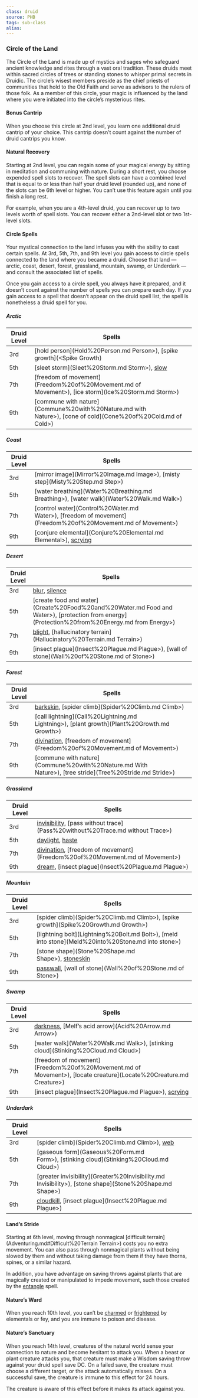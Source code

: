 ```yaml
---
class: druid
source: PHB
tags: sub-class
alias:
---
```

### Circle of the Land

The Circle of the Land is made up of mystics and sages who safeguard ancient knowledge and rites through a vast oral tradition. These druids meet within sacred circles of trees or standing stones to whisper primal secrets in Druidic. The circle’s wisest members preside as the chief priests of communities that hold to the Old Faith and serve as advisors to the rulers of those folk. As a member of this circle, your magic is influenced by the land where you were initiated into the circle’s mysterious rites.

#### Bonus Cantrip

When you choose this circle at 2nd level, you learn one additional druid cantrip of your choice. This cantrip doesn’t count against the number of druid cantrips you know.

#### Natural Recovery

Starting at 2nd level, you can regain some of your magical energy by sitting in meditation and communing with nature. During a short rest, you choose expended spell slots to recover. The spell slots can have a combined level that is equal to or less than half your druid level (rounded up), and none of the slots can be 6th level or higher. You can’t use this feature again until you finish a long rest.

For example, when you are a 4th-level druid, you can recover up to two levels worth of spell slots. You can recover either a 2nd-level slot or two 1st-level slots.

#### Circle Spells

Your mystical connection to the land infuses you with the ability to cast certain spells. At 3rd, 5th, 7th, and 9th level you gain access to circle spells connected to the land where you became a druid. Choose that land — arctic, coast, desert, forest, grassland, mountain, swamp, or Underdark — and consult the associated list of spells.

Once you gain access to a circle spell, you always have it prepared, and it doesn’t count against the number of spells you can prepare each day. If you gain access to a spell that doesn’t appear on the druid spell list, the spell is nonetheless a druid spell for you.

##### Arctic
|Druid Level|Spells|
|---|---|
|3rd|[hold person](Hold%20Person.md Person>), [spike growth](<Spike Growth)|
|5th|[sleet storm](Sleet%20Storm.md Storm>), [slow](Slow.md)|
|7th|[freedom of movement](Freedom%20of%20Movement.md of Movement>), [ice storm](Ice%20Storm.md Storm>)|
|9th|[commune with nature](Commune%20with%20Nature.md with Nature>), [cone of cold](Cone%20of%20Cold.md of Cold>)|

##### Coast
|Druid Level|Spells|
|---|---|
|3rd|[mirror image](Mirror%20Image.md Image>), [misty step](Misty%20Step.md Step>)|
|5th|[water breathing](Water%20Breathing.md Breathing>), [water walk](Water%20Walk.md Walk>)|
|7th|[control water](Control%20Water.md Water>), [freedom of movement](Freedom%20of%20Movement.md of Movement>)|
|9th|[conjure elemental](Conjure%20Elemental.md Elemental>), [scrying](Scrying.md)|

##### Desert
|Druid Level|Spells|
|---|---|
|3rd|[blur](Blur.md), [silence](Silence.md)|
|5th|[create food and water](Create%20Food%20and%20Water.md Food and Water>), [protection from energy](Protection%20from%20Energy.md from Energy>)|
|7th|[blight](Blight.md), [hallucinatory terrain](Hallucinatory%20Terrain.md Terrain>)|
|9th|[insect plague](Insect%20Plague.md Plague>), [wall of stone](Wall%20of%20Stone.md of Stone>)|

##### Forest
|Druid Level|Spells|
|---|---|
|3rd|[barkskin](Barkskin.md), [spider climb](Spider%20Climb.md Climb>)|
|5th|[call lightning](Call%20Lightning.md Lightning>), [plant growth](Plant%20Growth.md Growth>)|
|7th|[divination](Divination.md), [freedom of movement](Freedom%20of%20Movement.md of Movement>)|
|9th|[commune with nature](Commune%20with%20Nature.md With Nature>), [tree stride](Tree%20Stride.md Stride>)|

##### Grassland
|Druid Level|Spells|
|---|---|
|3rd|[invisibility](Invisibility.md), [pass without trace](Pass%20without%20Trace.md without Trace>)|
|5th|[daylight](Daylight.md), [haste](Haste.md)|
|7th|[divination](Divination.md), [freedom of movement](Freedom%20of%20Movement.md of Movement>)|
|9th|[dream](Dream.md), [insect plague](Insect%20Plague.md Plague>)|

##### Mountain
|Druid Level|Spells|
|---|---|
|3rd|[spider climb](Spider%20Climb.md Climb>), [spike growth](Spike%20Growth.md Growth>)|
|5th|[lightning bolt](Lightning%20Bolt.md Bolt>), [meld into stone](Meld%20into%20Stone.md into stone>)|
|7th|[stone shape](Stone%20Shape.md Shape>), [stoneskin](Stoneskin.md)|
|9th|[passwall](Passwall.md), [wall of stone](Wall%20of%20Stone.md of Stone>)|

##### Swamp
|Druid Level|Spells|
|---|---|
|3rd|[darkness](Darkness.md), [Melf’s acid arrow](Acid%20Arrow.md Arrow>)|
|5th|[water walk](Water%20Walk.md Walk>), [stinking cloud](Stinking%20Cloud.md Cloud>)|
|7th|[freedom of movement](Freedom%20of%20Movement.md of Movement>), [locate creature](Locate%20Creature.md Creature>)|
|9th|[insect plague](Insect%20Plague.md Plague>), [scrying](Scrying.md)|

##### Underdark
|Druid Level|Spells|
|---|---|
|3rd|[spider climb](Spider%20Climb.md Climb>), [web](Web.md)|
|5th|[gaseous form](Gaseous%20Form.md Form>), [stinking cloud](Stinking%20Cloud.md Cloud>)|
|7th|[greater invisibility](Greater%20Invisibility.md Invisibility>), [stone shape](Stone%20Shape.md Shape>)|
|9th|[cloudkill](Cloudkill.md), [insect plague](Insect%20Plague.md Plague>)|

#### Land’s Stride

Starting at 6th level, moving through nonmagical [difficult terrain](Adventuring.md#Difficult%20Terrain Terrain>) costs you no extra movement. You can also pass through nonmagical plants without being slowed by them and without taking damage from them if they have thorns, spines, or a similar hazard.

In addition, you have advantage on saving throws against plants that are magically created or manipulated to impede movement, such those created by the [entangle](Entangle.md) spell.

#### Nature’s Ward

When you reach 10th level, you can’t be [charmed](Conditions.md#Charmed) or [frightened](Conditions.md#Frightened) by elementals or fey, and you are immune to poison and disease.

#### Nature’s Sanctuary

When you reach 14th level, creatures of the natural world sense your connection to nature and become hesitant to attack you. When a beast or plant creature attacks you, that creature must make a Wisdom saving throw against your druid spell save DC. On a failed save, the creature must choose a different target, or the attack automatically misses. On a successful save, the creature is immune to this effect for 24 hours.

The creature is aware of this effect before it makes its attack against you.